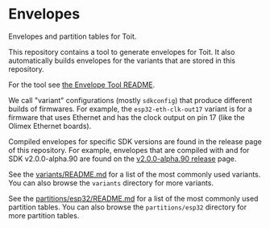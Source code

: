 # Envelopes

Envelopes and partition tables for Toit.

This repository contains a tool to generate envelopes for Toit. It
also automatically builds envelopes for the variants that are stored in
this repository.

For the tool see [the Envelope Tool README](tools/README.md).

We call "variant" configurations (mostly `sdkconfig`) that produce
different builds of firmwares. For example, the `esp32-eth-clk-out17`
variant is for a firmware that uses Ethernet and has the clock output
on pin 17 (like the Olimex Ethernet boards).

Compiled envelopes for specific SDK versions are found in the
release page of this repository. For example, envelopes that are
compiled with and for SDK v2.0.0-alpha.90 are found on the
[v2.0.0-alpha.90 release](https://github.com/toitlang/envelopes/releases/tag/v2.0.0-alpha.90)
page.

See the [variants/README.md](variants/README.md) for a list of the
most commonly used variants. You can also browse the `variants`
directory for more variants.

See the [partitions/esp32/README.md](partitions/esp32/README.md) for
a list of the most commonly used partition tables. You can also browse
the `partitions/esp32` directory for more partition tables.
